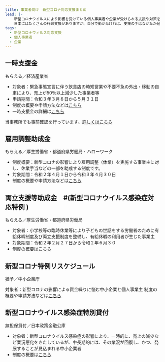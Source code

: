 ```yaml
---
title: 事業者向け　新型コロナ対応支援まとめ
lead: |-
    新型コロナウイルスにより影響を受けている個人事業者や企業が受けられる支援や対策をまとめました。
    日本にはたくさんの行政支援がありますが、自分で動かなければ、支援の手はなかなか届きません。事業者のみなさん、頑張りましょう！
tags:
  - 新型コロナウィルス対応支援
  - 個人事業者
  - 企業
---
```

## 一時支援金

もらえる／経済産業省

<panel text="個人事業者等" number="30" unit="万円" note="最大"></panel>

<panel text="中小法人" number="60" unit="万円" note="最大"></panel>

- 対象者：緊急事態宣言に伴う飲食店の時短営業や不要不急の外出・移動の自粛により、売上が50％以上減少した事業者等
- 申請期間：令和３年３月８日から５月３１日
- 制度の概要や申請方法などは[こちら](https://www.meti.go.jp/covid-19/ichiji_shien/index.html)
- 一時支援金の詳細は[こちら](https://www.meti.go.jp/covid-19/ichiji_shien/pdf/summary.pdf?0322)

当事務所でも事前確認を行っています。[詳しくはこちら](https://shiokaze.net/covid-19-support/support4-1)

## 雇用調整助成金

もらえる／厚生労働省・都道府県労働局・ハローワーク

<panel text="対象労働者１人１日" number="15,000" unit="円" note="上限"></panel>

- 制度概要：新型コロナの影響により雇用調整（休業）を実施する事業主に対し、休業手当などの一部を助成する制度です。
- 対象期間：令和２年４月１日から令和３年４月３０日
- 制度の概要や申請方法などは[こちら](https://www.mhlw.go.jp/stf/seisakunitsuite/bunya/koyou_roudou/koyou/kyufukin/pageL07.html)

## 両立支援等助成金　#(新型コロナウイルス感染症対応特例 )

もらえる／厚生労働省・都道府県労働局

<panel text="対象労働者１人当たり" number="5万" unit="円"></panel>

- 対象者：小学校等の臨時休業等により子どもの世話をする労働者のために有給休暇制度及び両立支援制度を整備し、有給休暇の利用者が生じた事業主
- 対象期間：令和２年２月２７日から令和２年６月３０
- 制度の概要は[こちら](https://www.mhlw.go.jp/content/000756789.pdf)

## 新型コロナ特例リスケジュール

猶予／中小企業庁

対象者：新型コロナの影響による資金繰りに悩む中小企業と個人事業主
制度の概要や申請方法などは[こちら](https://www.chusho.meti.go.jp/keiei/saisei/2020/200406saisei.html)

## 新型コロナウイルス感染症特別貸付

無担保貸付／日本政策金融公庫

- 対象者：新型コロナウイルス感染症の影響により、一時的に、売上の減少など業況悪化をきたしているが、中長期的には、その業況が回復し、かつ、発展することが見込まれる中小企業者
- 制度の概要は[こちら](https://www.jfc.go.jp/n/finance/search/covid_19_t.html)
